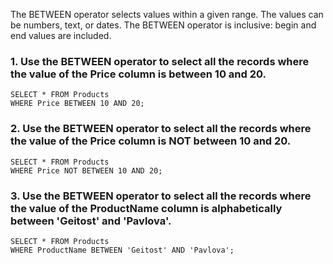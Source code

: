 The BETWEEN operator selects values within a given range. The values can be numbers, text, or dates.
The BETWEEN operator is inclusive: begin and end values are included.      
### 1. Use the BETWEEN operator to select all the records where the value of the Price column is between 10 and 20.  
```
SELECT * FROM Products  
WHERE Price BETWEEN 10 AND 20;
```
### 2. Use the BETWEEN operator to select all the records where the value of the Price column is NOT between 10 and 20.
```
SELECT * FROM Products
WHERE Price NOT BETWEEN 10 AND 20;
```
### 3. Use the BETWEEN operator to select all the records where the value of the ProductName column is alphabetically between 'Geitost' and 'Pavlova'.    
```
SELECT * FROM Products
WHERE ProductName BETWEEN 'Geitost' AND 'Pavlova';
```
